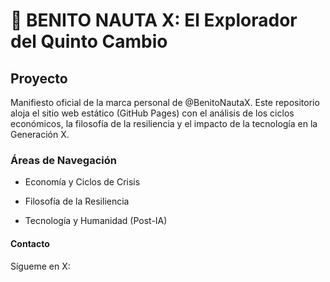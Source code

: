 # 🧭 BENITO NAUTA X: El Explorador del Quinto Cambio

## Proyecto

Manifiesto oficial de la marca personal de @BenitoNautaX. Este repositorio aloja el sitio web estático (GitHub Pages) con el análisis de los ciclos económicos, la filosofía de la resiliencia y el impacto de la tecnología en la Generación X.

### Áreas de Navegación


* Economía y Ciclos de Crisis

* Filosofía de la Resiliencia

* Tecnología y Humanidad (Post-IA)

#### Contacto

Sígueme en X: 


